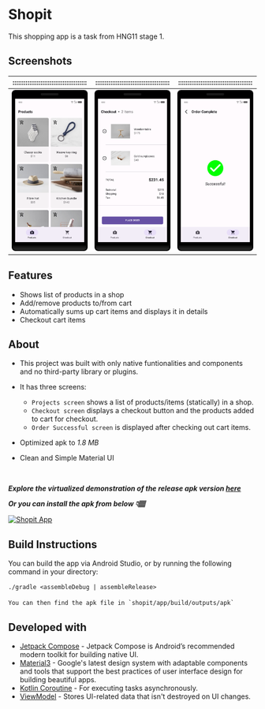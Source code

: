# Shopit
This shopping app is a task from HNG11 stage 1.

## Screenshots
|::::::::::::::::::::::::::::::::::::::::|::::::::::::::::::::::::::::::::::::::::|::::::::::::::::::::::::::::::::::::::::|
|:--:|:--:|:--:|
|![Products screen](screenshots/products_screen.png)|![Checkout screen](screenshots/checkout_screen.png)|![Order Successful screen](screenshots/order_successful_screen.png)|

## Features
* Shows list of products in a shop
* Add/remove products to/from cart
* Automatically sums up cart items and displays it in details
* Checkout cart items

## About

* This project was built with only native funtionalities and components and no third-party library or plugins.
* It has three screens:
    * `Projects screen` shows a list of products/items (statically) in a shop.
    * `Checkout screen` displays a checkout button and the products added to cart for checkout.
    * `Order Successful screen` is displayed after checking out cart items.

* Optimized apk to *1.8 MB*
* Clean and Simple Material UI
<br/>

  ***Explore the virtualized demonstration of the release apk version [here](https://appetize.io/app/arrc6dg3fu5gxilmkmf2exgwui)***

  ***Or you can install the apk from below 👇🏽***

  [![Shopit App](https://img.shields.io/badge/Shopit-APK-red.svg?style=for-the-badge&logo=android)](https://github.com/Nnamodi/Shopit/releases/latest/download/app.apk)

## Build Instructions
You can build the app via Android Studio, or by running the following command in your directory:

    ./gradle <assembleDebug | assembleRelease>

    You can then find the apk file in `shopit/app/build/outputs/apk`

## Developed with
* [Jetpack Compose](https://developer.android.com/jetpack/compose) - Jetpack Compose is Android’s recommended modern toolkit for building native UI.
* [Material3](https://m3.material.io) - Google's latest design system with adaptable components and tools that support the best practices of user interface design for building beautiful apps.
* [Kotlin Coroutine](https://kotlinlang.org/docs/coroutines-overview.html) - For executing tasks asynchronously.
* [ViewModel](https://developer.android.com/topic/libraries/architecture/viewmodel) - Stores UI-related data that isn't destroyed on UI changes.